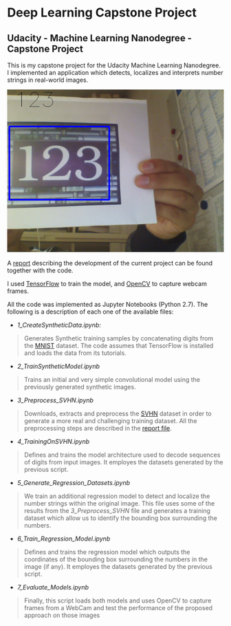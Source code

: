 # Deep Learning Capstone Project
## Udacity - Machine Learning Nanodegree - Capstone Project 

This is my capstone project for the Udacity Machine Learning Nanodegree. I implemented an application which detects, localizes and interprets number strings in real-world images.

![model](assets/Sample1.png)

A [report](https://github.com/camigord/ML_CapstoneProject/blob/master/Capstone%20Project.pdf) describing the development of the current project can be found together with the code.

I used [TensorFlow](https://www.tensorflow.org/) to train the model, and [OpenCV](http://opencv.org/) to capture webcam frames.

All the code was implemented as Jupyter Notebooks (Python 2.7). The following is a description of each one of the available files:

- *1_CreateSyntheticData.ipynb:* 
> Generates Synthetic training samples by concatenating digits from the [MNIST](http://yann.lecun.com/exdb/mnist/) dataset. The code assumes that TensorFlow is installed and loads the data from its tutorials.

- *2_TrainSyntheticModel.ipynb*
> Trains an initial and very simple convolutional model using the previously generated synthetic images.

- *3_Preprocess_SVHN.ipynb*
> Downloads, extracts and preprocess the [SVHN](http://ufldl.stanford.edu/housenumbers/) dataset in order to generate a more real and challenging training dataset. All the preprocessing steps are described in the [report file](https://github.com/camigord/ML_CapstoneProject/blob/master/Capstone%20Project.pdf).

- *4_TrainingOnSVHN.ipynb*
> Defines and trains the model architecture used to decode sequences of digits from input images. It employes the datasets generated by the previous script.

- *5_Generate_Regression_Datasets.ipynb*
> We train an additional regression model to detect and localize the number strings within the original image. This file uses some of the results from the *3_Preprocess_SVHN* file and generates a training dataset which allow us to identify the bounding box surrounding the numbers. 

- *6_Train_Regression_Model.ipynb*
> Defines and trains the regression model which outputs the coordinates of the bounding box surrounding the numbers in the image (if any). It employes the datasets generated by the previous script.

- *7_Evaluate_Models.ipynb*
> Finally, this script loads both models and uses OpenCV to capture frames from a WebCam and test the performance of the proposed approach on those images
